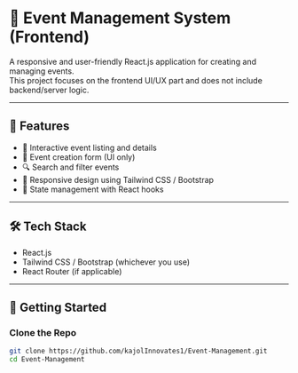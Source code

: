 # 🎉 Event Management System (Frontend)

A responsive and user-friendly React.js application for creating and managing events.  
This project focuses on the frontend UI/UX part and does not include backend/server logic.

---

## 📌 Features

- 📝 Interactive event listing and details  
- 📅 Event creation form (UI only)  
- 🔍 Search and filter events  
- 🎨 Responsive design using Tailwind CSS / Bootstrap  
- 🔄 State management with React hooks  

---

## 🛠️ Tech Stack

- React.js  
- Tailwind CSS / Bootstrap (whichever you use)  
- React Router (if applicable)  

---

## 🚀 Getting Started

### Clone the Repo

```bash
git clone https://github.com/kajolInnovates1/Event-Management.git
cd Event-Management
